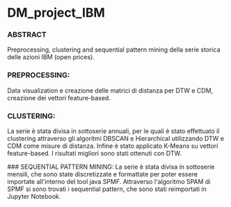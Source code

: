 # DM_project_IBM

### ABSTRACT
Preprocessing, clustering and sequential pattern mining della serie storica delle azioni IBM (open prices).

### PREPROCESSING:
Data visualization e creazione delle matrici di distanza per DTW e CDM, creazione dei vettori feature-based.

### CLUSTERING: 
La serie è stata divisa in sottoserie annuali, per le quali è stato effettuato il clustering attraverso gli algoritmi DBSCAN e Hierarchical utilizzando DTW e CDM come misure di distanza. Infine è stato applicato K-Means su vettori feature-based. I risultati migliori sono stati ottenuti con DTW.

### SEQUENTIAL PATTERN MINING:
La serie è stata divisa in sottoserie mensili, che sono state discretizzate e formattate per poter essere importate all'interno del tool java SPMF. Attraverso l'algoritmo SPAM di SPMF si sono trovati i sequential pattern, che sono stati reimportati in Jupyter Notebook.
